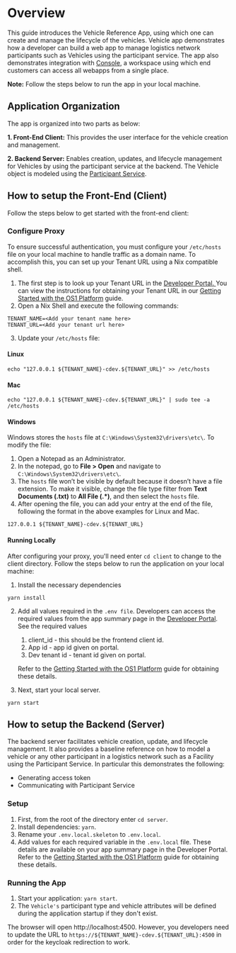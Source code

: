 
# **Overview**

This guide introduces the Vehicle Reference App, using which one can create and manage the lifecycle of the vehicles. Vehicle app demonstrates how a developer can build a web app to manage logistics network participants such as Vehicles using the participant service. The app also demonstrates integration with [Console](https://docs.getos1.com/docs/console-ui-overview), a workspace using which end customers can access all webapps from a single place. 

**Note:** Follow the steps below to run the app in your local machine. 


## **Application Organization**

The app is organized into two parts as below:

**1. Front-End Client:** This provides the user interface for the vehicle creation and management.

**2. Backend Server:** Enables creation, updates, and lifecycle management for Vehicles by using the participant service at the backend. The Vehicle object is modeled using the [Participant Service](https://docs.getos1.com/docs/creating-participants).


## **How to setup the Front-End (Client)**

Follow the steps below to get started with the front-end client:

### **Configure Proxy**

To ensure successful authentication, you must configure your  `/etc/hosts` file on your local machine to handle traffic as a domain name. To accomplish this, you can set up your Tenant URL using a Nix compatible shell.


1. The first step is to look up your Tenant URL in the [Developer Portal. ](https://portal.getos1.com/#/login)You can view the instructions for obtaining your Tenant URL in our [Getting Started with the OS1 Platform](https://docs.getos1.com/docs/getting-started-1#step-5-retrieving-and-using-your-platform-credentials) guide. 
2. Open a Nix Shell and execute the following commands:

```
TENANT_NAME=<Add your tenant name here>
TENANT_URL=<Add your tenant url here>
```
3. Update your `/etc/hosts` file:


#### Linux

```
echo "127.0.0.1 ${TENANT_NAME}-cdev.${TENANT_URL}" >> /etc/hosts
```

#### Mac

```
echo "127.0.0.1 ${TENANT_NAME}-cdev.${TENANT_URL}" | sudo tee -a /etc/hosts
```

#### Windows

Windows stores the `hosts` file at `C:\Windows\System32\drivers\etc\`. To modify the file:

1. Open a Notepad as an Administrator.
2. In the notepad, go to **File > Open** and navigate to `C:\Windows\System32\drivers\etc\`.
3. The `hosts` file won’t be visible by default because it doesn’t have a file extension. To make it visible, change the file type filter from **Text Documents (.txt)** to **All File (.*)**, and then select the `hosts` file. 
4. After opening the file, you can add your entry at the end of the file, following the format in the above examples for Linux and Mac.

```
127.0.0.1 ${TENANT_NAME}-cdev.${TENANT_URL}
```

#### **Running Locally**

After configuring your proxy, you'll need enter `cd client` to change to the client directory. Follow the steps below to run the application on your local machine:

1. Install the necessary dependencies

```
yarn install
```

2. Add all values required in the `.env file`. Developers can access the required values from the app summary page in the [Developer Portal](https://portal.getos1.com/#/login). See the required values
    1. client_id - this should be the frontend client id.
    2. App id - app id given on portal.
    3. Dev tenant id - tenant id given on portal.

	Refer to the [Getting Started with the OS1 Platform](https://docs.getos1.com/docs/getting-started-1#step-5-retrieving-and-using-your-platform-credentials) guide for obtaining these details.  

3. Next, start your local server. 

```
yarn start
```

## **How to setup the Backend (Server)**

The backend server facilitates vehicle creation, update, and lifecycle management. It also provides a baseline reference on how to model a vehicle or any other participant in a logistics network such as a Facility using the Participant Service. In particular this demonstrates the following:

* Generating access token
* Communicating with Participant Service

### **Setup**

1. First, from the root of the directory enter `cd server`.
2. Install dependencies: `yarn`.
3. Rename your `.env.local.skeleton` to `.env.local`.
4. Add values for each required variable in the `.env.local` file. These details are available on your app summary page in the Developer Portal. Refer to the [Getting Started with the OS1 Platform](https://docs.getos1.com/docs/getting-started-1#step-5-retrieving-and-using-your-platform-credentials) guide for obtaining these details.  

### **Running the App**

1. Start your application: `yarn start`.
2. The `Vehicle's` participant type and vehicle attributes will be defined during the application startup if they don't exist.

The browser will open http://localhost:4500. However, you developers need to update the URL to `https://${TENANT_NAME}-cdev.${TENANT_URL}:4500` in order for the keycloak redirection to work. 